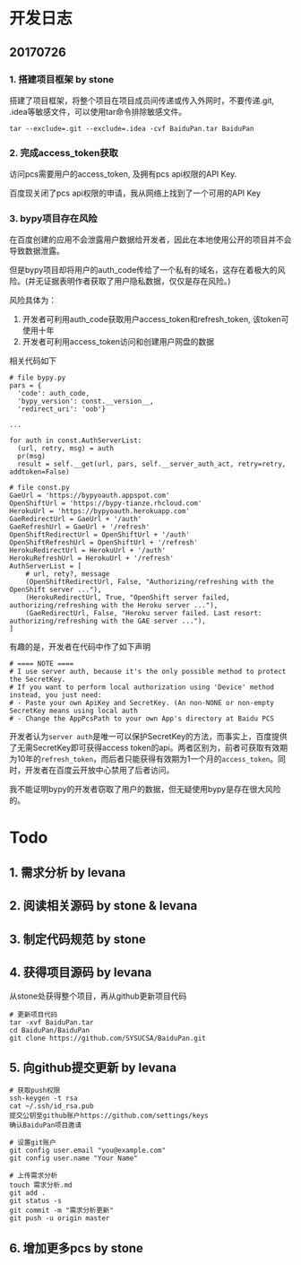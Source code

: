 # 开发日志
## 20170726
### 1. 搭建项目框架 by stone
搭建了项目框架，将整个项目在项目成员间传递或传入外网时，不要传递.git, .idea等敏感文件，可以使用tar命令排除敏感文件。
```
tar --exclude=.git --exclude=.idea -cvf BaiduPan.tar BaiduPan
```
### 2. 完成access_token获取
访问pcs需要用户的access_token, 及拥有pcs api权限的API Key.

百度现关闭了pcs api权限的申请，我从网络上找到了一个可用的API Key

### 3. bypy项目存在风险
在百度创建的应用不会泄露用户数据给开发者，因此在本地使用公开的项目并不会导致数据泄露。

但是bypy项目却将用户的auth_code传给了一个私有的域名，这存在着极大的风险。(并无证据表明作者获取了用户隐私数据，仅仅是存在风险。)

风险具体为：
1. 开发者可利用auth_code获取用户access_token和refresh_token, 该token可使用十年
2. 开发者可利用access_token访问和创建用户网盘的数据

相关代码如下
```
# file bypy.py
pars = {
  'code': auth_code,
  'bypy_version': const.__version__,
  'redirect_uri': 'oob'}

...

for auth in const.AuthServerList:
  (url, retry, msg) = auth
  pr(msg)
  result = self.__get(url, pars, self.__server_auth_act, retry=retry, addtoken=False)
```

```
# file const.py
GaeUrl = 'https://bypyoauth.appspot.com'
OpenShiftUrl = 'https://bypy-tianze.rhcloud.com'
HerokuUrl = 'https://bypyoauth.herokuapp.com'
GaeRedirectUrl = GaeUrl + '/auth'
GaeRefreshUrl = GaeUrl + '/refresh'
OpenShiftRedirectUrl = OpenShiftUrl + '/auth'
OpenShiftRefreshUrl = OpenShiftUrl + '/refresh'
HerokuRedirectUrl = HerokuUrl + '/auth'
HerokuRefreshUrl = HerokuUrl + '/refresh'
AuthServerList = [
	# url, rety?, message
	(OpenShiftRedirectUrl, False, "Authorizing/refreshing with the OpenShift server ..."),
	(HerokuRedirectUrl, True, "OpenShift server failed, authorizing/refreshing with the Heroku server ..."),
	(GaeRedirectUrl, False, "Heroku server failed. Last resort: authorizing/refreshing with the GAE server ..."),
]
```

有趣的是，开发者在代码中作了如下声明
```
# ==== NOTE ====
# I use server auth, because it's the only possible method to protect the SecretKey.
# If you want to perform local authorization using 'Device' method instead, you just need:
# - Paste your own ApiKey and SecretKey. (An non-NONE or non-empty SecretKey means using local auth
# - Change the AppPcsPath to your own App's directory at Baidu PCS
```
开发者认为`server auth`是唯一可以保护SecretKey的方法，而事实上，百度提供了无需SecretKey即可获得access token的api。两者区别为，前者可获取有效期为10年的`refresh_token`，而后者只能获得有效期为1一个月的`access_token`。同时，开发者在百度云开放中心禁用了后者访问。

我不能证明bypy的开发者窃取了用户的数据，但无疑使用bypy是存在很大风险的。


# Todo
## 1. 需求分析 by levana
## 2. 阅读相关源码 by stone & levana
## 3. 制定代码规范 by stone
## 4. 获得项目源码 by levana
从stone处获得整个项目，再从github更新项目代码
```
# 更新项目代码
tar -xvf BaiduPan.tar
cd BaiduPan/BaiduPan
git clone https://github.com/SYSUCSA/BaiduPan.git
```

## 5. 向github提交更新 by levana
```
# 获取push权限
ssh-keygen -t rsa
cat ~/.ssh/id_rsa.pub
提交公钥至github账户https://github.com/settings/keys
确认BaiduPan项目邀请

# 设置git账户
git config user.email "you@example.com"
git config user.name "Your Name"

# 上传需求分析
touch 需求分析.md
git add .
git status -s
git commit -m "需求分析更新"
git push -u origin master
```

## 6. 增加更多pcs by stone

